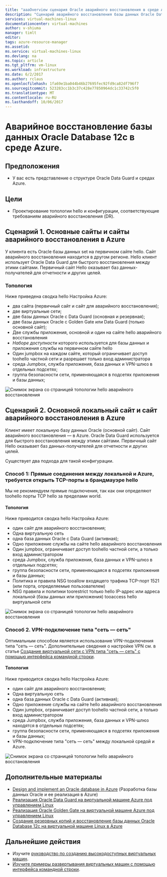 ```yaml
---
title: "aaaOverview сценария Oracle аварийного восстановления в среде Azure | Документы Microsoft"
description: "Сценарий аварийного восстановления базы данных Oracle Database 12c в среде Azure"
services: virtual-machines-linux
documentationcenter: virtual-machines
author: v-shiuma
manager: timlt
editor: 
tags: azure-resource-manager
ms.assetid: 
ms.service: virtual-machines-linux
ms.devlang: na
ms.topic: article
ms.tgt_pltfrm: vm-linux
ms.workload: infrastructure
ms.date: 6/2/2017
ms.author: rclaus
ms.openlocfilehash: 1fa69e1ba044b46b27695fec92fd9ca82df796f7
ms.sourcegitcommit: 523283cc1b3c37c428e77850964dc1c33742c5f0
ms.translationtype: MT
ms.contentlocale: ru-RU
ms.lasthandoff: 10/06/2017
---
```

# <a name="disaster-recovery-for-an-oracle-database-12c-database-in-an-azure-environment"></a>Аварийное восстановление базы данных Oracle Database 12c в среде Azure.

## <a name="assumptions"></a>Предположения

- У вас есть представление о структуре Oracle Data Guard и средах Azure.


## <a name="goals"></a>Цели
- Проектирование топологии hello и конфигурации, соответствующие требованиям аварийного восстановления (DR).

## <a name="scenario-1-primary-and-dr-sites-on-azure"></a>Сценарий 1. Основные сайты и сайты аварийного восстановления в Azure

У клиента есть Oracle базы данных set на первичном сайте hello. Сайт аварийного восстановления находится в другом регионе. Hello клиент использует Oracle Data Guard для быстрого восстановления между этими сайтами. Первичный сайт Hello оказывает баз данных-получателей для отчетности и других целей. 

### <a name="topology"></a>Топология

Ниже приведена сводка hello Настройка Azure:

- два сайта (первичный сайт и сайт для аварийного восстановления);
- две виртуальные сети;
- две базы данных Oracle с Data Guard (основная и резервная);
- две базы данных Oracle с Golden Gate или Data Guard (только основной сайт);
- Две службы приложения, основной и один на сайте hello аварийного восстановления
- *Наборе доступности* которого используется для базы данных и приложения службы на первичном сайте hello
- Один jumpbox на каждом сайте, который ограничивает доступ toohello частной сети и разрешает только вход администратора
- среда Jumpbox, служба приложения, база данных и VPN-шлюз в отдельных подсетях;
- группа безопасности сети, применяющаяся в подсетях приложения и базы данных;

![Снимок экрана со страницей топологии hello аварийного восстановления](./media/oracle-disaster-recovery/oracle_topology_01.png)

## <a name="scenario-2-primary-site-on-premises-and-dr-site-on-azure"></a>Сценарий 2. Основной локальный сайт и сайт аварийного восстановления в Azure

Клиент имеет локальную базу данных Oracle (основной сайт). Сайт аварийного восстановления — в Azure. Oracle Data Guard используется для быстрого восстановления между этими сайтами. Первичный сайт Hello оказывает баз данных-получателей для отчетности и других целей. 

Существует два подхода для такой конфигурации.

### <a name="approach-1-direct-connections-between-on-premises-and-azure-requiring-open-tcp-ports-on-hello-firewall"></a>Способ 1: Прямые соединения между локальной и Azure, требуется открыть TCP-порты в брандмауэре hello 

Мы не рекомендуем прямые подключения, так как они определяют toohello порты TCP hello за пределами world.

#### <a name="topology"></a>Топология

Ниже приводится сводка hello Настройка Azure:

- один сайт для аварийного восстановления; 
- Одна виртуальную сеть
- одна база данных Oracle с Data Guard (активная);
- Одно приложение службы на сайте hello аварийного восстановления
- Один jumpbox, ограничивает доступ toohello частной сети, а только вход администратором
- среда Jumpbox, служба приложения, база данных и VPN-шлюз в отдельных подсетях;
- группа безопасности сети, применяющаяся в подсетях приложения и базы данных;
- Политика и правила NSG tooallow входящего трафика TCP-порт 1521 (или порта, определяемые пользователем)
- NSG правила и политики toorestrict только hello IP-адрес или адреса локальной (базы данных или приложения) tooaccess hello виртуальной сети

![Снимок экрана со страницей топологии hello аварийного восстановления](./media/oracle-disaster-recovery/oracle_topology_02.png)

### <a name="approach-2-site-to-site-vpn"></a>Способ 2. VPN-подключение типа "сеть — сеть"
Оптимальным способом является использование VPN-подключения типа "сеть — сеть". Дополнительные сведения о настройке VPN см. в статье [Создание виртуальной сети с VPN типа "сеть — сеть" с помощью интерфейса командной строки](https://docs.microsoft.com/en-us/azure/vpn-gateway/vpn-gateway-howto-site-to-site-resource-manager-cli).

#### <a name="topology"></a>Топология

Ниже приводится сводка hello Настройка Azure:

- один сайт для аварийного восстановления; 
- Одна виртуальную сеть 
- одна база данных Oracle с Data Guard (активная);
- Одно приложение службы на сайте hello аварийного восстановления
- Один jumpbox, ограничивает доступ toohello частной сети, а только вход администратором
- среда Jumpbox, служба приложения, база данных и VPN-шлюз находятся в отдельных подсетях;
- группа безопасности сети, применяющаяся в подсетях приложения и базы данных;
- VPN-подключение типа "сеть — сеть" между локальной средой и Azure.

![Снимок экрана со страницей топологии hello аварийного восстановления](./media/oracle-disaster-recovery/oracle_topology_03.png)

## <a name="additional-reading"></a>Дополнительные материалы

- [Design and implement an Oracle database in Azure](oracle-design.md) (Разработка базы данных Oracle и ее реализация в Azure)
- [Реализация Oracle Data Guard на виртуальной машине Azure под управлением Linux](configure-oracle-dataguard.md)
- [Реализация Oracle Golden Gate на виртуальной машине Azure под управлением Linux](configure-oracle-golden-gate.md)
- [Создание резервных копий и восстановление базы данных Oracle Database 12c на виртуальной машине Linux в Azure](oracle-backup-recovery.md)


## <a name="next-steps"></a>Дальнейшие действия

- Изучите [руководство по созданию высокодоступных виртуальных машин](../../linux/create-cli-complete.md).
- [Изучите примеры развертывания виртуальных машин с помощью интерфейса командной строки](../../linux/cli-samples.md).
